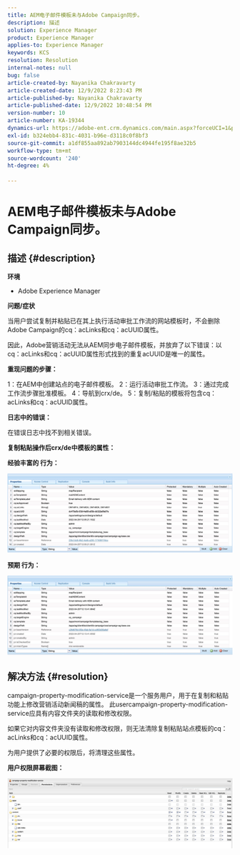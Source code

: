 ```yaml
---
title: AEM电子邮件模板未与Adobe Campaign同步。
description: 描述
solution: Experience Manager
product: Experience Manager
applies-to: Experience Manager
keywords: KCS
resolution: Resolution
internal-notes: null
bug: false
article-created-by: Nayanika Chakravarty
article-created-date: 12/9/2022 8:23:43 PM
article-published-by: Nayanika Chakravarty
article-published-date: 12/9/2022 10:48:54 PM
version-number: 10
article-number: KA-19344
dynamics-url: https://adobe-ent.crm.dynamics.com/main.aspx?forceUCI=1&pagetype=entityrecord&etn=knowledgearticle&id=dd278a5b-ff77-ed11-81aa-6045bd006b3d
exl-id: b324ebb4-831c-4031-b96e-d3118c0f8bf3
source-git-commit: a1df855aa892ab7903144dc4944fe195f8ae32b5
workflow-type: tm+mt
source-wordcount: '240'
ht-degree: 4%

---
```


# AEM电子邮件模板未与Adobe Campaign同步。

## 描述 {#description}


<b>环境</b>

- Adobe Experience Manager

<b>问题/症状</b>

当用户尝试复制并粘贴已在其上执行活动审批工作流的网站模板时，不会删除Adobe Campaign的cq：acLinks和cq：acUUID属性。

因此，Adobe营销活动无法从AEM同步电子邮件模板，并放弃了以下错误：以cq：acLinks和cq：acUUID属性形式找到的重复acUUID是唯一的属性。



<b>重现问题的步骤：</b>

1：在AEM中创建站点的电子邮件模板。
2：运行活动审批工作流。
3：通过完成工作流步骤批准模板。
4：导航到crx/de。
5：复制/粘贴的模板将包含cq：acLinks和cq：acUUID属性。

<b>日志中的错误：</b>

在错误日志中找不到相关错误。



<b>复制粘贴操作后crx/de中模板的属性：</b>

<b>经验丰富的 </b><b>行为：</b>

![](assets/___de278a5b-ff77-ed11-81aa-6045bd006b3d___.jpeg)

<b>预期 </b><b>行为</b><b>：</b>

![](assets/___e0278a5b-ff77-ed11-81aa-6045bd006b3d___.jpeg)


## 解决方法 {#resolution}


campaign-property-modification-service是一个服务用户，用于在复制和粘贴功能上修改营销活动新闻稿的属性。
此usercampaign-property-modification-service应具有内容文件夹的读取和修改权限。

如果它对内容文件夹没有读取和修改权限，则无法清除复制粘贴站点模板的cq：acLinks和cq：acUUID属性。

为用户提供了必要的权限后，将清理这些属性。

<b>用户权限屏幕截图：</b>

![](assets/5443ef52-35cc-ec11-a7b5-6045bd00db33.png)
